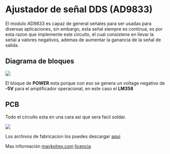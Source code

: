 # Ajustador de señal DDS (AD9833)
El modulo AD9833 es capaz de general señales para ser usadas para diversas aplicaciones, sin embargo, esta señal siempre es continua, es por esta razon que implemente este circuito, el cual consistene en llevar la señal a valores negativos, ademas de aumentar la ganancia de la señal de salida.

## Diagrama de bloques

![](https://i.imgur.com/EWl5Cgk.png)

El bloque de **POWER** esta porque con eso se genera un voltage negativo de **-5V** para el amplificador operacional, en este caso el **LM358**

## PCB
Todo el circuito esta en una cara asi que sera facil soldar.

![](https://i.imgur.com/hRr3kva.png)

Los archivos de fabricacion los puedes descargar [aqui](https://github.com/picli3/signal-adjustment-ad9833/releases/download/v1.0.0/v1.0.0.zip)

Mas información [maykolrey.com](https://maykolrey.com)
[licencia](./LICENSE)

